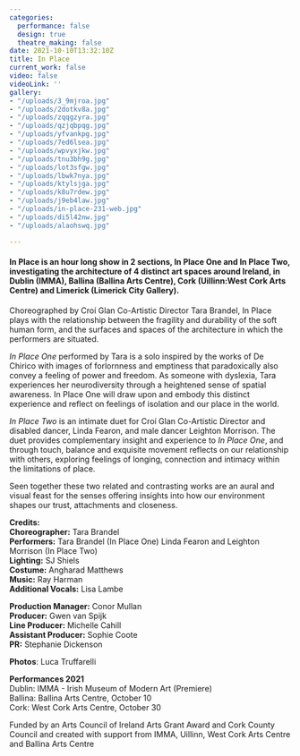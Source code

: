 ```yaml
---
categories:
  performance: false
  design: true
  theatre_making: false
date: 2021-10-10T13:32:10Z
title: In Place
current_work: false
video: false
videoLink: ''
gallery:
- "/uploads/3_9mjroa.jpg"
- "/uploads/2dotkv8a.jpg"
- "/uploads/zqqgzyra.jpg"
- "/uploads/qzjqbpqg.jpg"
- "/uploads/yfvankpg.jpg"
- "/uploads/7ed6lsea.jpg"
- "/uploads/wpvyxjkw.jpg"
- "/uploads/tnu3bh9g.jpg"
- "/uploads/lot3sfgw.jpg"
- "/uploads/lbwk7nya.jpg"
- "/uploads/ktylsjga.jpg"
- "/uploads/k8u7rdew.jpg"
- "/uploads/j9eb4law.jpg"
- "/uploads/in-place-231-web.jpg"
- "/uploads/di5l42nw.jpg"
- "/uploads/alaohswq.jpg"

---
```


#### In Place is an hour long show in 2 sections, In Place One and In Place Two, investigating the architecture of 4 distinct art spaces around Ireland, in Dublin (IMMA), Ballina (Ballina Arts Centre), Cork (Uillinn:West Cork Arts Centre) and Limerick (Limerick City Gallery).

Choreographed by Croí Glan Co-Artistic Director Tara Brandel, In Place plays with the relationship between the fragility and durability of the soft human form, and the surfaces and spaces of the architecture in which the performers are situated.

_In Place One_ performed by Tara is a solo inspired by the works of De Chirico with images of forlornness and emptiness that paradoxically also convey a feeling of power and freedom. As someone with dyslexia, Tara experiences her neurodiversity through a heightened sense of spatial awareness. In Place One will draw upon and embody this distinct experience and reflect on feelings of isolation and our place in the world.

_In Place Two_ is an intimate duet for Croí Glan Co-Artistic Director and disabled dancer, Linda Fearon, and male dancer Leighton Morrison. The duet provides complementary insight and experience to _In Place One_, and through touch, balance and exquisite movement reflects on our relationship with others, exploring feelings of longing, connection and intimacy within the limitations of place.

Seen together these two related and contrasting works are an aural and visual feast for the senses offering insights into how our environment shapes our trust, attachments and closeness.

**Credits:**  
**Choreographer:** Tara Brandel  
**Performers:** Tara Brandel (In Place One) Linda Fearon and Leighton Morrison (In Place Two)  
**Lighting:** SJ Shiels  
**Costume:** Angharad Matthews  
**Music:** Ray Harman  
**Additional Vocals:** Lisa Lambe

**Production Manager:** Conor Mullan  
**Producer:** Gwen van Spijk  
**Line Producer:** Michelle Cahill  
**Assistant Producer:** Sophie Coote  
**PR:** Stephanie Dickenson

**Photos**: Luca Truffarelli

**Performances 2021**  
Dublin: IMMA - Irish Museum of Modern Art (Premiere)  
Ballina: Ballina Arts Centre, October 10  
Cork: West Cork Arts Centre, October 30

Funded by an Arts Council of Ireland Arts Grant Award and Cork County Council and created with support from IMMA, Uillinn, West Cork Arts Centre and Ballina Arts Centre